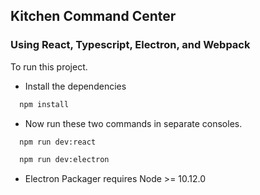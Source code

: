 ## Kitchen Command Center
### Using React, Typescript, Electron, and Webpack

To run this project.


- Install the dependencies

```bash
  npm install
```

- Now run these two commands in separate consoles.

```bash
  npm run dev:react
```

```bash
  npm run dev:electron
```
- Electron Packager requires Node >= 10.12.0